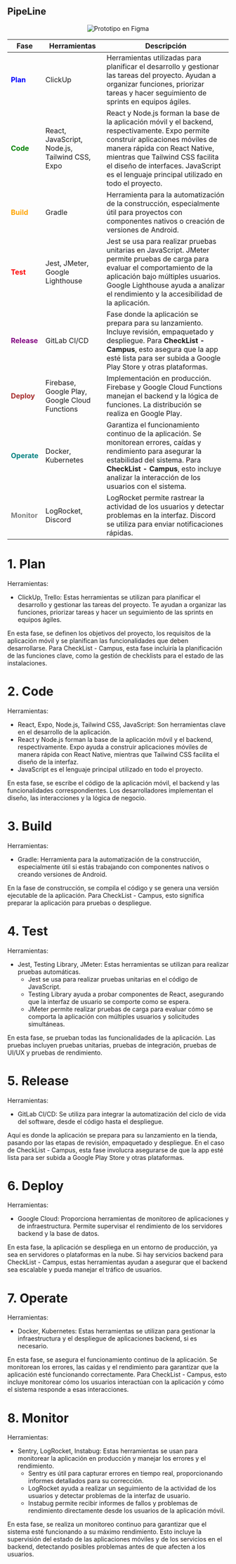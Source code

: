 <h2>PipeLine</h2>

<p align="center">
  <img src="https://github.com/user-attachments/assets/a3ff6d12-3b77-4fe3-8c8d-2e4f84051e59" alt="Prototipo en Figma">
</p>


| Fase                 | Herramientas                                  | Descripción                                                                 |
|----------------------|-----------------------------------------------|-----------------------------------------------------------------------------|
| <span style="color:blue;">**Plan**</span>     | ClickUp                                    | Herramientas utilizadas para planificar el desarrollo y gestionar las tareas del proyecto. Ayudan a organizar funciones, priorizar tareas y hacer seguimiento de sprints en equipos ágiles. |
| <span style="color:green;">**Code**</span>    | React, JavaScript, Node.js, Tailwind CSS, Expo | React y Node.js forman la base de la aplicación móvil y el backend, respectivamente. Expo permite construir aplicaciones móviles de manera rápida con React Native, mientras que Tailwind CSS facilita el diseño de interfaces. JavaScript es el lenguaje principal utilizado en todo el proyecto. |
| <span style="color:orange;">**Build**</span>  | Gradle                                     | Herramienta para la automatización de la construcción, especialmente útil para proyectos con componentes nativos o creación de versiones de Android. |
| <span style="color:red;">**Test**</span>      | Jest, JMeter, Google Lighthouse            | Jest se usa para realizar pruebas unitarias en JavaScript. JMeter permite pruebas de carga para evaluar el comportamiento de la aplicación bajo múltiples usuarios. Google Lighthouse ayuda a analizar el rendimiento y la accesibilidad de la aplicación. |
| <span style="color:purple;">**Release**</span>| GitLab CI/CD                               | Fase donde la aplicación se prepara para su lanzamiento. Incluye revisión, empaquetado y despliegue. Para **CheckList - Campus**, esto asegura que la app esté lista para ser subida a Google Play Store y otras plataformas. |
| <span style="color:brown;">**Deploy**</span>  | Firebase, Google Play, Google Cloud Functions | Implementación en producción. Firebase y Google Cloud Functions manejan el backend y la lógica de funciones. La distribución se realiza en Google Play. |
| <span style="color:teal;">**Operate**</span>  | Docker, Kubernetes                         | Garantiza el funcionamiento continuo de la aplicación. Se monitorean errores, caídas y rendimiento para asegurar la estabilidad del sistema. Para **CheckList - Campus**, esto incluye analizar la interacción de los usuarios con el sistema. |
| <span style="color:gray;">**Monitor**</span>  | LogRocket, Discord                         | LogRocket permite rastrear la actividad de los usuarios y detectar problemas en la interfaz. Discord se utiliza para enviar notificaciones rápidas. |


# 1. Plan

Herramientas:
- ClickUp, Trello: Estas herramientas se utilizan para planificar el desarrollo y gestionar las tareas del proyecto. Te ayudan a organizar las funciones, priorizar tareas y hacer un seguimiento de las sprints en equipos ágiles.

En esta fase, se definen los objetivos del proyecto, los requisitos de la aplicación móvil y se planifican las funcionalidades que deben desarrollarse. Para CheckList - Campus, esta fase incluiría la planificación de las funciones clave, como la gestión de checklists para el estado de las instalaciones.

# 2. Code

Herramientas:
- React, Expo, Node.js, Tailwind CSS, JavaScript: Son herramientas clave en el desarrollo de la aplicación.
- React y Node.js forman la base de la aplicación móvil y el backend, respectivamente. Expo ayuda a construir aplicaciones móviles de manera rápida con React Native, mientras que Tailwind CSS facilita el diseño de la interfaz.
- JavaScript es el lenguaje principal utilizado en todo el proyecto.

En esta fase, se escribe el código de la aplicación móvil, el backend y las funcionalidades correspondientes. Los desarrolladores implementan el diseño, las interacciones y la lógica de negocio.

# 3. Build

Herramientas:
- Gradle: Herramienta para la automatización de la construcción, especialmente útil si estás trabajando con componentes nativos o creando versiones de Android.

En la fase de construcción, se compila el código y se genera una versión ejecutable de la aplicación. Para CheckList - Campus, esto significa preparar la aplicación para pruebas o despliegue.

# 4. Test

Herramientas:
- Jest, Testing Library, JMeter: Estas herramientas se utilizan para realizar pruebas automáticas.
  - Jest se usa para realizar pruebas unitarias en el código de JavaScript.
  - Testing Library ayuda a probar componentes de React, asegurando que la interfaz de usuario se comporte como se espera.
  - JMeter permite realizar pruebas de carga para evaluar cómo se comporta la aplicación con múltiples usuarios y solicitudes simultáneas.

En esta fase, se prueban todas las funcionalidades de la aplicación. Las pruebas incluyen pruebas unitarias, pruebas de integración, pruebas de UI/UX y pruebas de rendimiento.

# 5. Release

Herramientas:
- GitLab CI/CD: Se utiliza para integrar la automatización del ciclo de vida del software, desde el código hasta el despliegue.

Aquí es donde la aplicación se prepara para su lanzamiento en la tienda, pasando por las etapas de revisión, empaquetado y despliegue. En el caso de CheckList - Campus, esta fase involucra asegurarse de que la app esté lista para ser subida a Google Play Store y otras plataformas.

# 6. Deploy

Herramientas:

- Google Cloud: Proporciona herramientas de monitoreo de aplicaciones y de infraestructura. Permite supervisar el rendimiento de los servidores backend y la base de datos.

En esta fase, la aplicación se despliega en un entorno de producción, ya sea en servidores o plataformas en la nube. Si hay servicios backend para CheckList - Campus, estas herramientas ayudan a asegurar que el backend sea escalable y pueda manejar el tráfico de usuarios.

# 7. Operate

Herramientas:

- Docker, Kubernetes: Estas herramientas se utilizan para gestionar la infraestructura y el despliegue de aplicaciones backend, si es necesario.

En esta fase, se asegura el funcionamiento continuo de la aplicación. Se monitorean los errores, las caídas y el rendimiento para garantizar que la aplicación esté funcionando correctamente. Para CheckList - Campus, esto incluye monitorear cómo los usuarios interactúan con la aplicación y cómo el sistema responde a esas interacciones.

# 8. Monitor

Herramientas:

- Sentry, LogRocket, Instabug: Estas herramientas se usan para monitorear la aplicación en producción y manejar los errores y el rendimiento.
  - Sentry es útil para capturar errores en tiempo real, proporcionando informes detallados para su corrección.
  - LogRocket ayuda a realizar un seguimiento de la actividad de los usuarios y detectar problemas de la interfaz de usuario.
  - Instabug permite recibir informes de fallos y problemas de rendimiento directamente desde los usuarios de la aplicación móvil.

En esta fase, se realiza un monitoreo continuo para garantizar que el sistema esté funcionando a su máximo rendimiento. Esto incluye la supervisión del estado de las aplicaciones móviles y de los servicios en el backend, detectando posibles problemas antes de que afecten a los usuarios.
